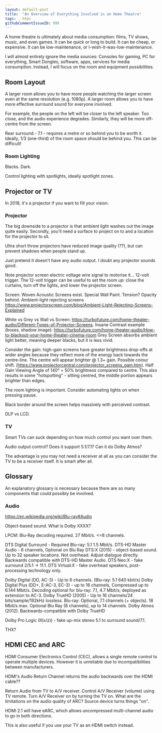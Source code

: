 ```yaml
---
layout: default-post
title:  "An Overview of Everything Involved in an Home Theatre"
tags:   htpc
githubCommentIssueID: 999
---
```


A home theatre is ultimately about media consumption: films, TV shows, music, and even games. It can be quick or long to build. It can be cheap, or expensive. It can be low-maintenance, or I-wish-it-was-low-maintenance.

I will almost entirely ignore the media sources: Consoles for gaming, PC for everything, Smart Dongles, software, apps, services for media consumption. Instead, I will focus on the room and equipment possibilities.

## Room Layout

A larger room allows you to have more people watching the larger screen even at the same resolution (e.g. 1080p). A larger room allows you to have more effective surround sound for everyone involved.

For example, the people on the left will be closer to the left speaker. Too close, and the audio experience degrades. Similarly, they will be more off-centre from the screen.

Rear surround - 7.1 - requires a metre or so behind you to be worth it. Ideally, 1/3 (one-third) of the room space should be behind you. This can be difficult!

### Room Lighting

Blacks. Dark.

Control lighting with spotlights, ideally spotlight zones.

## Projector or TV

In 2018, it's a projector if you want to fill your vision.

### Projector

The big downside to a projector is that ambient light washes out the image quite easily. Secondly, you'll need a surface to project on to and a location for the projector to sit.

Ultra short throw projectors have reduced image quality (??), but can prevent shadows when people stand up.

Just pretend it doesn't have any audio output. I doubt any projector sounds good.

Note projector screen electric voltage wire signal to motorise it... 12-volt trigger. The 12-volt trigger can be useful to set the room up: close the curtains, turn off the lights, and lower the projector screen.

Screen: Woven Acoustic Screens exist. Special Wall Paint. Tension? Opacity behind. Ambient-light rejecting screens https://www.projectorscreen.com/blog/Ambient-Light-Rejecting-Screens-Explained

White vs Grey vs Wall vs Screen: https://turbofuture.com/home-theater-audio/Different-Types-of-Projector-Screens.
Insane Contrast example (boxes, shadow image): https://turbofuture.com/home-theater-audio/How-to-blackout-your-home-theater-cinema-room
Grey Screen absorbs ambient light better, meaning deeper blacks, but it is less vivid.

Consider the gain: high-gain screens have greater brightness drop-offs at wider angles because they reflect more of the energy back towards the centre-line. The centre will appear brighter @ 1.3+ gain. Possible colour shift. (https://www.projectorcentral.com/projector_screens_gain.htm). Half Gain Viewing Angle of 140° = 50% brightness compared to centre. This also results in some "hotspotting" - sitting centred, the middle portion appears brighter than edges.

The room lighting is important. Consider automating lights on when pressing pause.

Black border around the screen helps massively with perceived contrast.

DLP vs LCD.

### TV

Smart TVs can suck depending on how much control you want over them.

Audio output control? Does it support 5.1/7.1? Can it do Dolby Atmos?

The advantage is you may not need a receiver at all as you can consider the TV to be a receiver itself. It is smart after all.

## Glossary

An explanatory glossary is necessary because there are so many components that could possibly be involved.

### Audio

https://en.wikipedia.org/wiki/Blu-ray#Audio

Object-based sound. What is Dolby XXXX?

LPCM: Blu-Ray decoding required. 27 Mbit/s. <=8 channels.

DTS Digital Surround - Required Blu-ray: 5.1 1.5 Mbit/s.
DTS-HD Master Audio - 8 channels, Optional on Blu Ray
DTS:X (2015) - object-based sound. Up to 32 speaker locations. Not overhead. Adjust dialogue directly. Backwards compatible with DTS-HD Master Audio.
DTS Neo:X - fake surround 2/5.1 -> 11.1.
DTS Virtual:X - fake overhead speakers, post-processing technology only.

Dolby Digital (DD, AC-3) - Up to 6 channels. (Blu-ray: 5.1 640 kbit/s)
Dolby Digital Plus (DD+, E-AC-3, EC-3) - up to 16 channels, Compressed up to 6.144 Mbit/s.
    Decoding optional for blu-ray: 7.1, 4.7 Mbit/s; deployed as extension to AC-3.
Dolby TrueHD (2005) - Up to 16 channels/24 bits/sample/192kHz lossless.
    Blu-ray: Optional, 7.1 channels (+ objects). 18 Mbit/s max.
     Optional Blu Ray (8 channels), up to 14 channels.
Dolby Atmos (2012). Backwards-compatible with Dolby TrueHD

Dolby Pro Logic (II(x/z)) - fake up-mix stereo 5.1 to surround sound/7.1.

THX?

## HDMI CEC and ARC

HDMI Consumer Electronics Control (CEC), allows a single remote control to operate multiple devices. However it is unreliable due to incompatibilities between manufacturers.

HDMI's Audio Return Channel returns the audio backwards over the HDMI cable??

 Return Audio from TV to A/V receiver. Control A/V Receiver (volume) using TV remote. Turn A/V Receiver on by turning the TV on.
What are the limitations on the audio quality of ARC? Source device turns things "on".

HDMI 2.1 will have eARC, which allows uncompressed multi-channel audio to go in both directions.

This is also useful if you use your TV as an HDMI switch instead.
